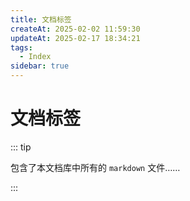 ```yaml
---
title: 文档标签
createAt: 2025-02-02 11:59:30
updateAt: 2025-02-17 18:34:21
tags:
  - Index
sidebar: true
---
```


# 文档标签

::: tip

包含了本文档库中所有的 `markdown` 文件……

:::

<TagCloud /> 